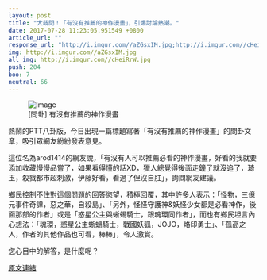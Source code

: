 ```yaml
---
layout: post
title: "大哉問！「有沒有推薦的神作漫畫」，引爆討論熱潮。"
date: 2017-07-28 11:23:05.951549 +0800
article_url: ""
response_url: "http://i.imgur.com//aZGsxIM.jpg;http://i.imgur.com//cHeiRrW.jpg"
img: http://i.imgur.com//aZGsxIM.jpg
all_img: http://i.imgur.com//cHeiRrW.jpg
push: 204
boo: 7
neutral: 66
---
```


<figure>
<img src="http://i.imgur.com//aZGsxIM.jpg" alt="image">
<figcaption>
[問卦] 有沒有推薦的神作漫畫
</figcaption>
</figure>



熱鬧的PTT八卦版，今日出現一篇標題寫著「有沒有推薦的神作漫畫」的問卦文章，吸引眾網友紛紛發表意見。

這位名為arod1414的網友說，「有沒有人可以推薦必看的神作漫畫，好看的我就要添加收藏慢慢品嘗了，如果看得懂的話XD，獵人總覺得後面走鐘了就沒追了，琦玉，殺戮都市超刺激，伊藤好看，看過了但沒自肛」，詢問網友建議。

鄉民控制不住對這個問題的回答慾望，積極回覆，其中許多人表示：「怪物，三億元事件奇譚，惡之華，自殺島」、「另外，怪怪守護神&妖怪少女都是必看神作，後面那部的作者」或是「惑星公主與蜥蜴騎士，跟魂環同作者」，而也有鄉民坦言內心想法：「魂環，惑星公主蜥蜴騎士，戰國妖狐，JOJO，烙印勇士」、「孤高之人，作者的其他作品也可看，棒棒」，令人激賞。

您心目中的解答，是什麼呢？

<a href = "https://www.ptt.cc/bbs/Gossiping/M.1501176641.A.96E.html">原文連結</a>

